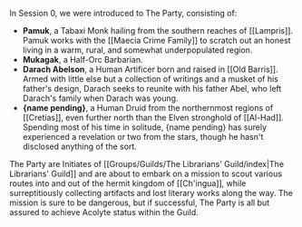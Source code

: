 In Session 0, we were introduced to The Party, consisting of:

- **Pamuk**, a Tabaxi Monk hailing from the southern reaches of [[Lampris]]. Pamuk works with the [[Maecia Crime Family]] to scratch out an honest living in a warm, rural, and somewhat underpopulated region. 
- **Mukagak**, a Half-Orc Barbarian. 
- **Darach Abelson**, a Human Artificer born and raised in [[Old Barris]]. Armed with little else but a collection of writings and a musket of his father's design, Darach seeks to reunite with his father Abel, who left Darach's family when Darach was young. 
- **{name pending}**, a Human Druid from the northernmost regions of [[Cretias]], even further north than the Elven stronghold of [[Al-Had]]. Spending most of his time in solitude, {name pending} has surely experienced a revelation or two from the stars, though he hasn't disclosed anything of the sort.

The Party are Initiates of [[Groups/Guilds/The Librarians' Guild/index|The Librarians' Guild]] and are about to embark on a mission to scout various routes into and out of the hermit kingdom of [[Ch'ingua]], while surreptitiously collecting artifacts and lost literary works along the way. The mission is sure to be dangerous, but if successful, The Party is all but assured to achieve Acolyte status within the Guild. 
